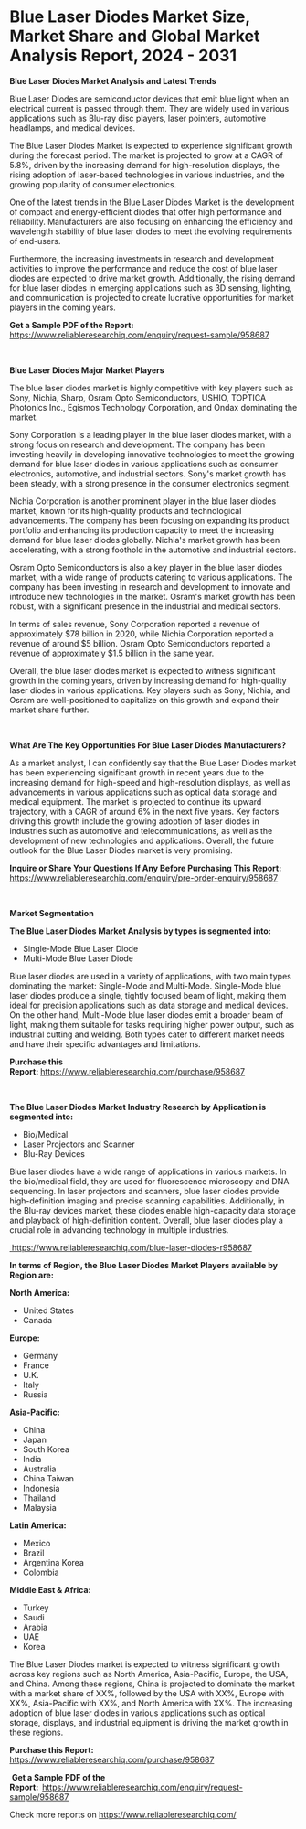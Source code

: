 <p><h1>Blue Laser Diodes Market Size, Market Share and Global Market Analysis Report, 2024 - 2031</h1></p><p><strong>Blue Laser Diodes Market Analysis and Latest Trends</strong></p>
<p><p>Blue Laser Diodes are semiconductor devices that emit blue light when an electrical current is passed through them. They are widely used in various applications such as Blu-ray disc players, laser pointers, automotive headlamps, and medical devices.</p><p>The Blue Laser Diodes Market is expected to experience significant growth during the forecast period. The market is projected to grow at a CAGR of 5.8%, driven by the increasing demand for high-resolution displays, the rising adoption of laser-based technologies in various industries, and the growing popularity of consumer electronics.</p><p>One of the latest trends in the Blue Laser Diodes Market is the development of compact and energy-efficient diodes that offer high performance and reliability. Manufacturers are also focusing on enhancing the efficiency and wavelength stability of blue laser diodes to meet the evolving requirements of end-users.</p><p>Furthermore, the increasing investments in research and development activities to improve the performance and reduce the cost of blue laser diodes are expected to drive market growth. Additionally, the rising demand for blue laser diodes in emerging applications such as 3D sensing, lighting, and communication is projected to create lucrative opportunities for market players in the coming years.</p></p>
<p><strong>Get a Sample PDF of the Report:&nbsp;</strong> <a href="https://www.reliableresearchiq.com/enquiry/request-sample/958687">https://www.reliableresearchiq.com/enquiry/request-sample/958687</a></p>
<p>&nbsp;</p>
<p><strong>Blue Laser Diodes Major Market Players</strong></p>
<p><p>The blue laser diodes market is highly competitive with key players such as Sony, Nichia, Sharp, Osram Opto Semiconductors, USHIO, TOPTICA Photonics Inc., Egismos Technology Corporation, and Ondax dominating the market.</p><p>Sony Corporation is a leading player in the blue laser diodes market, with a strong focus on research and development. The company has been investing heavily in developing innovative technologies to meet the growing demand for blue laser diodes in various applications such as consumer electronics, automotive, and industrial sectors. Sony's market growth has been steady, with a strong presence in the consumer electronics segment.</p><p>Nichia Corporation is another prominent player in the blue laser diodes market, known for its high-quality products and technological advancements. The company has been focusing on expanding its product portfolio and enhancing its production capacity to meet the increasing demand for blue laser diodes globally. Nichia's market growth has been accelerating, with a strong foothold in the automotive and industrial sectors.</p><p>Osram Opto Semiconductors is also a key player in the blue laser diodes market, with a wide range of products catering to various applications. The company has been investing in research and development to innovate and introduce new technologies in the market. Osram's market growth has been robust, with a significant presence in the industrial and medical sectors.</p><p>In terms of sales revenue, Sony Corporation reported a revenue of approximately $78 billion in 2020, while Nichia Corporation reported a revenue of around $5 billion. Osram Opto Semiconductors reported a revenue of approximately $1.5 billion in the same year.</p><p>Overall, the blue laser diodes market is expected to witness significant growth in the coming years, driven by increasing demand for high-quality laser diodes in various applications. Key players such as Sony, Nichia, and Osram are well-positioned to capitalize on this growth and expand their market share further.</p></p>
<p>&nbsp;</p>
<p><strong>What Are The Key Opportunities For Blue Laser Diodes Manufacturers?</strong></p>
<p><p>As a market analyst, I can confidently say that the Blue Laser Diodes market has been experiencing significant growth in recent years due to the increasing demand for high-speed and high-resolution displays, as well as advancements in various applications such as optical data storage and medical equipment. The market is projected to continue its upward trajectory, with a CAGR of around 6% in the next five years. Key factors driving this growth include the growing adoption of laser diodes in industries such as automotive and telecommunications, as well as the development of new technologies and applications. Overall, the future outlook for the Blue Laser Diodes market is very promising.</p></p>
<p><strong>Inquire or Share Your Questions If Any Before Purchasing This Report:</strong> <a href="https://www.reliableresearchiq.com/enquiry/pre-order-enquiry/958687">https://www.reliableresearchiq.com/enquiry/pre-order-enquiry/958687</a></p>
<p>&nbsp;</p>
<p><strong>Market Segmentation</strong></p>
<p><strong>The Blue Laser Diodes Market Analysis by types is segmented into:</strong></p>
<p><ul><li>Single-Mode Blue Laser Diode</li><li>Multi-Mode Blue Laser Diode</li></ul></p>
<p><p>Blue laser diodes are used in a variety of applications, with two main types dominating the market: Single-Mode and Multi-Mode. Single-Mode blue laser diodes produce a single, tightly focused beam of light, making them ideal for precision applications such as data storage and medical devices. On the other hand, Multi-Mode blue laser diodes emit a broader beam of light, making them suitable for tasks requiring higher power output, such as industrial cutting and welding. Both types cater to different market needs and have their specific advantages and limitations.</p></p>
<p><strong>Purchase this Report:&nbsp;</strong><a href="https://www.reliableresearchiq.com/purchase/958687">https://www.reliableresearchiq.com/purchase/958687</a></p>
<p>&nbsp;</p>
<p><strong>The Blue Laser Diodes Market Industry Research by Application is segmented into:</strong></p>
<p><ul><li>Bio/Medical</li><li>Laser Projectors and Scanner</li><li>Blu-Ray Devices</li></ul></p>
<p><p>Blue laser diodes have a wide range of applications in various markets. In the bio/medical field, they are used for fluorescence microscopy and DNA sequencing. In laser projectors and scanners, blue laser diodes provide high-definition imaging and precise scanning capabilities. Additionally, in the Blu-ray devices market, these diodes enable high-capacity data storage and playback of high-definition content. Overall, blue laser diodes play a crucial role in advancing technology in multiple industries.</p></p>
<p><a href="https://www.reliableresearchiq.com/blue-laser-diodes-r958687">&nbsp;https://www.reliableresearchiq.com/blue-laser-diodes-r958687</a></p>
<p><strong>In terms of Region, the Blue Laser Diodes Market Players available by Region are:</strong></p>
<p>
    <p> <strong> North America: </strong>
        <ul>
            <li>United States</li>
            <li>Canada</li>
        </ul>
        </p> 
    <p> <strong> Europe: </strong>
        <ul>
            <li>Germany</li>
            <li>France</li>
            <li>U.K.</li>
            <li>Italy</li>
            <li>Russia</li>
        </ul>
        </p> 
    <p> <strong> Asia-Pacific: </strong>
        <ul>
            <li>China</li>
            <li>Japan</li>
            <li>South Korea</li>
            <li>India</li>
            <li>Australia</li>
            <li>China Taiwan</li>
            <li>Indonesia</li>
            <li>Thailand</li>
            <li>Malaysia</li>
        </ul>
        </p> 
    <p> <strong> Latin America: </strong>
        <ul>
            <li>Mexico</li>
            <li>Brazil</li>
            <li>Argentina Korea</li>
            <li>Colombia</li>
        </ul>
        </p> 
    <p> <strong> Middle East & Africa: </strong>
        <ul>
            <li>Turkey</li>
            <li>Saudi</li>
            <li>Arabia</li>
            <li>UAE</li>
            <li>Korea</li>
        </ul>
    </p>
    </p>
<p><p>The Blue Laser Diodes market is expected to witness significant growth across key regions such as North America, Asia-Pacific, Europe, the USA, and China. Among these regions, China is projected to dominate the market with a market share of XX%, followed by the USA with XX%, Europe with XX%, Asia-Pacific with XX%, and North America with XX%. The increasing adoption of blue laser diodes in various applications such as optical storage, displays, and industrial equipment is driving the market growth in these regions.</p></p>
<p><strong>Purchase this Report: </strong><a href="https://www.reliableresearchiq.com/purchase/958687">https://www.reliableresearchiq.com/purchase/958687</a></p>
<p>&nbsp;<strong>Get a Sample PDF of the Report:&nbsp;&nbsp;</strong><a href="https://www.reliableresearchiq.com/enquiry/request-sample/958687">https://www.reliableresearchiq.com/enquiry/request-sample/958687</a></p>
<p><strong></strong></p>
<p>Check more reports on <a href="https://www.reliableresearchiq.com/">https://www.reliableresearchiq.com/</a></p>